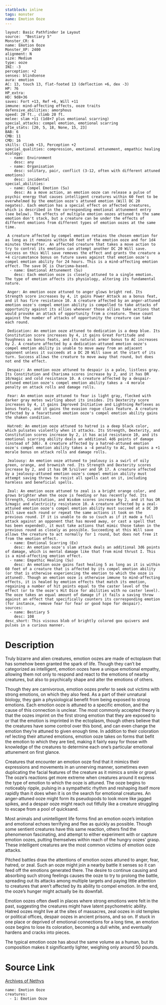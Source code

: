 ```yaml
---
statblock: inline
tags: monster
name: Emotion Ooze
---
```

```statblock
layout: Basic Pathfinder 1e Layout
source:  "Bestiary 5"
Monster_CR: 6
name: Emotion Ooze
Monster_XP: 2400
alignment: N
size: Medium
type: ooze
INI: -3
perception: +2
senses: blindsense
aura: emotion
AC: 13, touch 13, flat-footed 13 (deflection +6, dex -3)
HP: 76
HP_extra: 
HD: 9d8+36
saves: Fort +13, Ref +6, Will +11
immune: mind-affecting effects, ooze traits
defensive_abilities: amorphous
speed: 20 ft., climb 20 ft.
melee: slam +11 (1d8+7 plus emotional scarring)
special_attacks: compel emotion, emotional scarring
pf1e_stats: [20, 5, 18, None, 15, 23]
BAB: 6
CMB: 11
CMD: 16
skills: Climb +13, Perception +2
special_qualities: compression, emotional attunement, empathic healing
ecology:
  - name: Environment
    desc: any
  - name: Organisation
    desc: solitary, pair, conflict (3-12, often with different attuned emotions)
    desc: incidental
special_abilities:
  - name: Compel Emotion (Su)
    desc: As a move action, an emotion ooze can release a pulse of psychic energy that causes intelligent creatures within 60 feet to be overwhelmed by the emotion ooze's attuned emotion (Will DC 20 negates). Each emotion has a special effect on affected creatures, which is described in the corresponding emotional attunement entry (see below). The effects of multiple emotion oozes attuned to the same emotion don't stack, but a creature can be under the effects of different emotions from different types of emotion oozes at the same time.

 A creature affected by compel emotion retains the chosen emotion for as long as it remains within 60 feet of the emotion ooze and for 1d4 minutes thereafter. An affected creature that takes a move action to try to control its emotions can attempt another DC 20 Will save. Success on this Will save removes the effect and grants the creature a +4 circumstance bonus on future saves against that emotion ooze's compel emotion ability for 24 hours. This is a mind-affecting emotion effect. The save DC is Charisma-based.
  - name: Emotional Attunement (Su)
    desc: Each emotion ooze is closely attuned to a single emotion. The type of emotion affects its physiology, altering its fundamental nature.

 Anger: An emotion ooze attuned to anger glows bright red. Its Strength score increases by 4, it gains Power Attack as a bonus feat, and it has fire resistance 10. A creature affected by an anger-attuned emotion ooze's compel emotion ability is compelled to take attacks of opportunity against its allies whenever those allies take actions that would provoke an attack of opportunity from a creature. These count against the number of attacks of opportunity the creature can take each round.

 Dedication: An emotion ooze attuned to dedication is a deep blue. Its Constitution score increases by 4, it gains Great Fortitude and Toughness as bonus feats, and its natural armor bonus to AC increases by 2. A creature affected by a dedication-attuned emotion ooze's compel emotion ability is unable to move away from an adjacent opponent unless it succeeds at a DC 20 Will save at the start of its turn. Success allows the creature to move away that round, but does not end the effect.

 Despair: An emotion ooze attuned to despair is a pale, listless gray. Its Constitution and Charisma scores increase by 2, and it has DR 10/magic and cold resistance 10. A creature affected by a despair-attuned emotion ooze's compel emotion ability takes a -4 morale penalty on attack rolls and damage rolls.

 Fear: An emotion ooze attuned to fear is light gray, flecked with darker gray motes swirling about its insides. Its Dexterity score increases by 4, it gains Improved Initiative and Lightning Reflexes as bonus feats, and it gains the evasion rogue class feature. A creature affected by a fearattuned emotion ooze's compel emotion ability gains the shaken condition.

 Hatred: An emotion ooze attuned to hatred is a deep black color, which pulsates violently when it attacks. Its Strength, Dexterity, and Constitution scores increase by 2, it has acid resistance 10, and its emotional scarring ability deals an additional 4d6 points of damage (instead of 3d6). A creature affected by a hatred-attuned emotion ooze's compel emotion ability takes a -4 penalty to AC, but gains a +1 morale bonus on attack rolls and damage rolls.

 Jealousy: An emotion ooze attuned to jealousy is a swirl of oily green, orange, and brownish red. Its Strength and Dexterity scores increase by 2, and it has DR 5/silver and SR 17. A creature affected by a jealousy-attuned emotion ooze's compel emotion ability must attempt saving throws to resist all spells cast on it, including harmless and beneficial spells.

 Zeal: An emotion ooze attuned to zeal is a bright orange color, and grows brighter when the ooze is feeding or has recently fed. Its Strength, Constitution, and Wisdom scores increase by 2, and it has DR 5/magic and electricity resistance 10. A creature affected by a zeal-attuned emotion ooze's compel emotion ability must succeed at a DC 20 Will save each round or repeat the same actions it took on the previous round. If it is unable to do so (such as if it made a full attack against an opponent that has moved away, or cast a spell that has been expended), it must take actions that mimic those taken in the previous round as closely as possible. Succeeding at this Will save allows the creature to act normally for 1 round, but does not free it from the emotion effect.
  - name: Emotional Scarring (Ex)
    desc: An emotion ooze's slam attack deals an additional 3d6 points of damage, which is mental damage like that from mind thrust I. This is a mind-affecting emotion effect.
  - name: Empathic Healing (Su)
    desc: An emotion ooze gains fast healing 5 as long as it is within 60 feet of a creature that is affected by its compel emotion ability (or that is otherwise experiencing the emotion to which the ooze is attuned). Though an emotion ooze is otherwise immune to mind-affecting effects, it is healed by emotion effects that match its emotion, regaining a number of hit points equal to the caster level of the effect (or to the ooze's Hit Dice for abilities with no caster level). The ooze takes an equal amount of damage if it fails a saving throw against an effect that specifically counters its corresponding emotion (for instance, remove fear for fear or good hope for despair).
sources:
  - name: Bestiary 5
    desc: 108
desc_short: This viscous blob of brightly colored goo quivers and pulses in a curious manner.
```
# Description
Truly bizarre and alien creatures, emotion oozes are made of ectoplasm that has somehow been granted the spark of life. Though they can’t be categorized as intelligent, emotion oozes have a unique emotional empathy, allowing them not only to respond and react to the emotions of nearby creatures, but also to psychically shape and alter the emotions of others.

 Though they are carnivorous, emotion oozes prefer to seek out victims with strong emotions, on which they also feed. As a part of their unnatural biology, they gain a physiological benefit from being exposed to strong emotions. Each emotion ooze is attuned to a specific emotion, and the cause of this connection is unclear. The most commonly accepted theory is that the oozes imprint on the first strong emotion that they are exposed to or that the emotion is imprinted in the ectoplasm, though others believe that the creatures have some control over this bond, and can even change the emotion they’re attuned to given enough time. In addition to their coloration ref lecting their attuned emotions, emotion ooze takes on forms that befit the emotion to which they are tied, making it fairly easy for those with knowledge of the creatures to determine each one’s particular emotional attunement on first glance.

 Creatures that encounter an emotion ooze find that it mimics their expressions and movements in an unnerving manner, sometimes even duplicating the facial features of the creature as it mimics a smile or growl. The ooze’s reactions get more extreme when creatures around it express the type of emotion to which the ooze is attuned. The ooze begins to noticeably ripple, pulsing in a sympathetic rhythm and reshaping itself more rapidly than it does when it is on the search for emotional creatures. An anger-attuned ooze might form its pseudopods to look more like jagged spikes, and a despair ooze might reach out fitfully like a creature struggling to escape from a pool of quicksand.

 Most animals and unintelligent life forms find an emotion ooze’s imitation and emotional echoes terrifying and flee as quickly as possible. Though some sentient creatures have this same reaction, others find the phenomenon fascinating, and attempt to either experiment with or capture emotion oozes, putting themselves within reach of the hungry oozes’ grasp. These intelligent creatures are the most common victims of emotion ooze attacks.

 Pitched battles draw the attentions of emotion oozes attuned to anger, fear, hatred, or zeal. Such an ooze might join a nearby battle it senses so it can feed off the emotions generated there. The desire to continue causing and absorbing such strong feelings causes the ooze to try to prolong the battle, spreading out its attacks among multiple targets and paying little attention to creatures that aren’t affected by its ability to compel emotion. In the end, the ooze’s hunger might actually be its downfall.

 Emotion oozes often dwell in places where strong emotions were felt in the past, suggesting the creatures might have latent psychometric ability. Hatred oozes might live at the sites of massacres, zeal oozes in old temples or political offices, despair oozes in ancient prisons, and so on. If stuck in one place or deprived of emotional connections for a long time, an emotion ooze begins to lose its coloration, becoming a dull white, and eventually hardens and cracks into pieces.

 The typical emotion ooze has about the same volume as a human, but its composition makes it significantly lighter, weighing only around 50 pounds.
# Source Link
[Archives of Nethys](https://aonprd.com/MonsterDisplay.aspx?ItemName=Emotion%20Ooze)
```encounter-table
name: Emotion Ooze
creatures:
  - 1: Emotion Ooze
```

